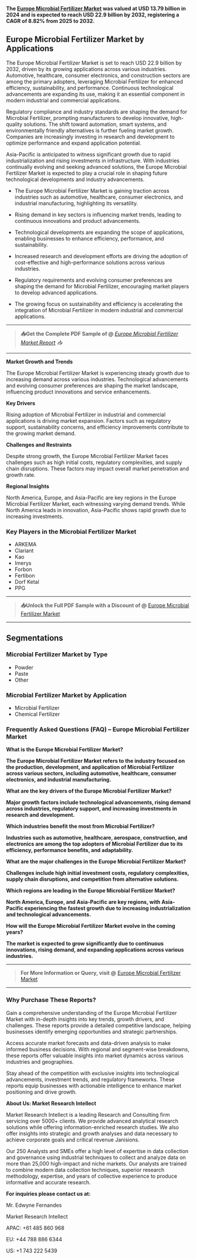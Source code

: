 <p><strong>The <a href="https://www.marketresearchintellect.com/download-sample/?rid=902387&amp;utm_source=Pulse-April-Europe&amp;utm_medium=852">Europe Microbial Fertilizer Market</a> was valued at USD 13.79 billion in 2024 and is expected to reach USD 22.9 billion by 2032, registering a CAGR of 8.82% from 2025 to 2032.</strong></p><h2>Europe Microbial Fertilizer Market by Applications&nbsp;</h2><p><p>The Europe Microbial Fertilizer Market is set to reach USD 22.9 billion by 2032, driven by its growing applications across various industries. Automotive, healthcare, consumer electronics, and construction sectors are among the primary adopters, leveraging Microbial Fertilizer for enhanced efficiency, sustainability, and performance. Continuous technological advancements are expanding its use, making it an essential component in modern industrial and commercial applications.</p><p>Regulatory compliance and industry standards are shaping the demand for Microbial Fertilizer, prompting manufacturers to develop innovative, high-quality solutions. The shift toward automation, smart systems, and environmentally friendly alternatives is further fueling market growth. Companies are increasingly investing in research and development to optimize performance and expand application potential.</p><p>Asia-Pacific is anticipated to witness significant growth due to rapid industrialization and rising investments in infrastructure. With industries continually evolving and seeking advanced solutions, the Europe Microbial Fertilizer Market is expected to play a crucial role in shaping future technological developments and industry advancements.</p></p><ul><li><p>The Europe Microbial Fertilizer Market is gaining traction across industries such as automotive, healthcare, consumer electronics, and industrial manufacturing, highlighting its versatility.</p></li><li><p>Rising demand in key sectors is influencing market trends, leading to continuous innovations and product advancements.</p></li><li><p>Technological developments are expanding the scope of applications, enabling businesses to enhance efficiency, performance, and sustainability.</p></li><li><p>Increased research and development efforts are driving the adoption of cost-effective and high-performance solutions across various industries.</p></li><li><p>Regulatory requirements and evolving consumer preferences are shaping the demand for Microbial Fertilizer, encouraging market players to develop advanced applications.</p></li><li><p>The growing focus on sustainability and efficiency is accelerating the integration of Microbial Fertilizer in modern industrial and commercial applications.</p></li></ul><hr /><blockquote><p><strong><span class="font-[700]">📥Get the Complete PDF Sample of @ </span></strong><em><span class="font-[700]"><a href="https://www.marketresearchintellect.com/download-sample/?rid=902387&amp;utm_source=Pulse-April-Europe&amp;utm_medium=852" target="_blank" data-tracking-control-name="article-ssr-frontend-pulse_little-text-block" data-tracking-will-navigate="" data-test-link="">Europe Microbial Fertilizer Market Report</a>&nbsp;📥</span></em></p></blockquote><hr /><p class="" data-start="77" data-end="360"><strong data-start="77" data-end="105">Market Growth and Trends</strong></p><p class="" data-start="77" data-end="360">The Europe Microbial Fertilizer Market is experiencing steady growth due to increasing demand across various industries. Technological advancements and evolving consumer preferences are shaping the market landscape, influencing product innovations and service enhancements.</p><p class="" data-start="362" data-end="606"><strong data-start="362" data-end="377">Key Drivers</strong></p><p class="" data-start="362" data-end="606">Rising adoption of Microbial Fertilizer in industrial and commercial applications is driving market expansion. Factors such as regulatory support, sustainability concerns, and efficiency improvements contribute to the growing market demand.</p><p class="" data-start="608" data-end="849"><strong data-start="608" data-end="637">Challenges and Restraints</strong></p><p class="" data-start="608" data-end="849">Despite strong growth, the Europe Microbial Fertilizer Market faces challenges such as high initial costs, regulatory complexities, and supply chain disruptions. These factors may impact overall market penetration and growth rate.</p><p class="" data-start="851" data-end="1095"><strong data-start="851" data-end="872">Regional Insights</strong></p><p class="" data-start="851" data-end="1095">North America, Europe, and Asia-Pacific are key regions in the Europe Microbial Fertilizer Market, each witnessing varying demand trends. While North America leads in innovation, Asia-Pacific shows rapid growth due to increasing investments.</p><p><h3>Key Players in the Microbial Fertilizer Market </h3><ul><li>ARKEMA</li><li>Clariant</li><li>Kao</li><li>Imerys</li><li>Forbon</li><li>Fertibon</li><li>Dorf Ketal</li><li>PPG</li></ul></p><hr /><blockquote><p><strong>📥Unlock the Full PDF Sample with a Discount of @</strong> <a href="https://www.marketresearchintellect.com/ask-for-discount/?rid=902387&amp;utm_source=Pulse-April-Europe&amp;utm_medium=852">Europe Microbial Fertilizer Market</a></p></blockquote><hr /><p><h2>Segmentations</h2><h3>Microbial Fertilizer Market by Type</h3><ul><li>Powder</li><li>Paste</li><li>Other</li></ul><h3>Microbial Fertilizer Market by Application</h3><ul><li>Microbial Fertilizer</li><li>Chemical Fertilizer</li></ul></p><h3><strong>Frequently Asked Questions (FAQ) &ndash; Europe Microbial Fertilizer Market</strong></h3><p><strong>What is the Europe Microbial Fertilizer Market?</strong></p><p><strong>The Europe Microbial Fertilizer Market refers to the industry focused on the production, development, and application of Microbial Fertilizer across various sectors, including automotive, healthcare, consumer electronics, and industrial manufacturing.</strong></p><p><strong>What are the key drivers of the Europe Microbial Fertilizer Market?</strong></p><p><strong>Major growth factors include technological advancements, rising demand across industries, regulatory support, and increasing investments in research and development.</strong></p><p><strong>Which industries benefit the most from Microbial Fertilizer?</strong></p><p><strong>Industries such as automotive, healthcare, aerospace, construction, and electronics are among the top adopters of Microbial Fertilizer due to its efficiency, performance benefits, and adaptability.</strong></p><p><strong>What are the major challenges in the Europe Microbial Fertilizer Market?</strong></p><p><strong>Challenges include high initial investment costs, regulatory complexities, supply chain disruptions, and competition from alternative solutions.</strong></p><p><strong>Which regions are leading in the Europe Microbial Fertilizer Market?</strong></p><p><strong>North America, Europe, and Asia-Pacific are key regions, with Asia-Pacific experiencing the fastest growth due to increasing industrialization and technological advancements.</strong></p><p><strong>How will the Europe Microbial Fertilizer Market evolve in the coming years?</strong></p><p><strong>The market is expected to grow significantly due to continuous innovations, rising demand, and expanding applications across various industries.</strong></p><hr /><blockquote><p><span class="font-[700]"><strong>For More Information or Query, visit&nbsp;@</strong>&nbsp;</span><span class="font-[700]"><a href="https://www.marketresearchintellect.com/product/global-microbial-fertilizer-market/?utm_source=Linkedin&utm_medium=852" target="_blank" data-tracking-control-name="article-ssr-frontend-pulse_little-text-block" data-tracking-will-navigate="" data-test-link="">Europe Microbial Fertilizer Market</a></span></p></blockquote><hr /><h3><strong data-start="0" data-end="31">Why Purchase These Reports?</strong></h3><p class="" data-start="35" data-end="297">Gain a comprehensive understanding of the Europe Microbial Fertilizer Market with in-depth insights into key trends, growth drivers, and challenges. These reports provide a detailed competitive landscape, helping businesses identify emerging opportunities and strategic partnerships.</p><p class="" data-start="299" data-end="540">Access accurate market forecasts and data-driven analysis to make informed business decisions. With regional and segment-wise breakdowns, these reports offer valuable insights into market dynamics across various industries and geographies.</p><p class="" data-start="542" data-end="784">Stay ahead of the competition with exclusive insights into technological advancements, investment trends, and regulatory frameworks. These reports equip businesses with actionable intelligence to enhance market positioning and drive growth.</p><p><strong><span class="font-[700]">About Us: Market Research Intellect</span></strong></p><p><span class="">Market Research Intellect is a leading Research and Consulting firm servicing over 5000+ clients. We provide advanced analytical research solutions while offering information-enriched research studies.&nbsp;</span>We also offer insights into strategic and growth analyses and data necessary to achieve corporate goals and critical revenue Janisions.</p><p><span class="">Our 250 Analysts and SMEs offer a high level of expertise in data collection and governance using industrial techniques to collect and analyze data on more than 25,000 high-impact and niche markets. Our analysts are trained to combine modern data collection techniques, superior research methodology, expertise, and years of collective experience to produce informative and accurate research.</span></p><p><strong>For inquiries please contact us at:</strong></p><p>Mr. Edwyne Fernandes</p><p>Market Research Intellect</p><p>APAC: +61 485 860 968</p><p>EU: +44 788 886 6344</p><p>US: +1 743 222 5439</p>